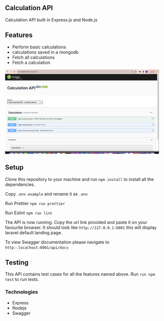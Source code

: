 
## Calculation API
Calculation API built in Express.js and Node.js

## Features
- Perform basic calculations
- calculations saved in a mongodb
- Fetch all calculations
- Fetch a calculation

![Swagger Image](./docs/swagger.png)

## Setup
Clone this repository to your machine and run `npm install` to install all the dependencies.

Copy `.env.example` and rename it as `.env`

Run Prettier
`npm run prettier`

Run Eslint
`npm run lint`


The API is now running. Copy the url link provided and paste it on your favourite
browser. It should look like `http://127.0.0.1:6001` this will display laravel default landing page.

To view Swagger documentation please navigate to `http::localhost:6001/api/docs`


## Testing
This API contains test cases for all the features named above. Run `run npm test` to run tests.

### Technologies
- Express
- Nodejs
- Swagger

